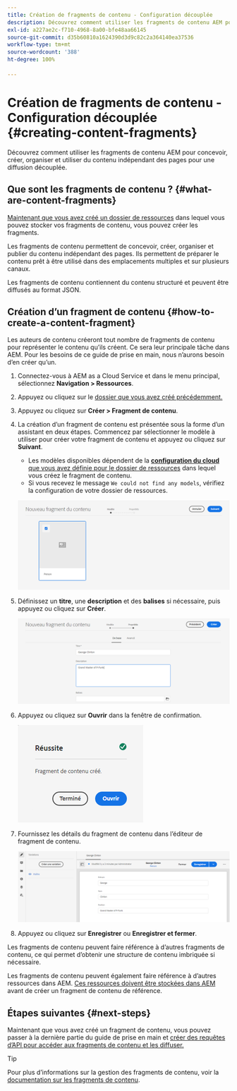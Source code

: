 ```yaml
---
title: Création de fragments de contenu - Configuration découplée
description: Découvrez comment utiliser les fragments de contenu AEM pour concevoir, créer, organiser et utiliser du contenu indépendant des pages pour une diffusion découplée.
exl-id: a227ae2c-f710-4968-8a00-bfe48aa66145
source-git-commit: d35b60810a1624390d3d9c82c2a364140ea37536
workflow-type: tm+mt
source-wordcount: '388'
ht-degree: 100%

---
```


# Création de fragments de contenu - Configuration découplée {#creating-content-fragments}

Découvrez comment utiliser les fragments de contenu AEM pour concevoir, créer, organiser et utiliser du contenu indépendant des pages pour une diffusion découplée.

## Que sont les fragments de contenu ?  {#what-are-content-fragments}

[Maintenant que vous avez créé un dossier de ressources](create-assets-folder.md) dans lequel vous pouvez stocker vos fragments de contenu, vous pouvez créer les fragments.

Les fragments de contenu permettent de concevoir, créer, organiser et publier du contenu indépendant des pages. Ils permettent de préparer le contenu prêt à être utilisé dans des emplacements multiples et sur plusieurs canaux.

Les fragments de contenu contiennent du contenu structuré et peuvent être diffusés au format JSON.

## Création d’un fragment de contenu {#how-to-create-a-content-fragment}

Les auteurs de contenu créeront tout nombre de fragments de contenu pour représenter le contenu qu’ils créent. Ce sera leur principale tâche dans AEM. Pour les besoins de ce guide de prise en main, nous n’aurons besoin d’en créer qu’un.

1. Connectez-vous à AEM as a Cloud Service et dans le menu principal, sélectionnez **Navigation > Ressources**.
1. Appuyez ou cliquez sur le [dossier que vous avez créé précédemment.](create-assets-folder.md)
1. Appuyez ou cliquez sur **Créer > Fragment de contenu**.
1. La création d’un fragment de contenu est présentée sous la forme d’un assistant en deux étapes. Commencez par sélectionner le modèle à utiliser pour créer votre fragment de contenu et appuyez ou cliquez sur **Suivant**.
   * Les modèles disponibles dépendent de la [**configuration du cloud** que vous avez définie pour le dossier de ressources](create-assets-folder.md) dans lequel vous créez le fragment de contenu.
   * Si vous recevez le message `We could not find any models`, vérifiez la configuration de votre dossier de ressources.

   ![Sélectionner un modèle de fragment de contenu](../assets/content-fragment-model-select.png)
1. Définissez un **titre**, une **description** et des **balises** si nécessaire, puis appuyez ou cliquez sur **Créer**.

   ![Créer un fragment de contenu](../assets/content-fragment-create.png)
1. Appuyez ou cliquez sur **Ouvrir** dans la fenêtre de confirmation.

   ![Confirmation de création du fragment de contenu](../assets/content-fragment-confirmation.png)
1. Fournissez les détails du fragment de contenu dans l’éditeur de fragment de contenu.

   ![Éditeur de fragment de contenu](../assets/content-fragment-edit.png)
1. Appuyez ou cliquez sur **Enregistrer** ou **Enregistrer et fermer**.

Les fragments de contenu peuvent faire référence à d’autres fragments de contenu, ce qui permet d’obtenir une structure de contenu imbriquée si nécessaire.

Les fragments de contenu peuvent également faire référence à d’autres ressources dans AEM. [Ces ressources doivent être stockées dans AEM](/help/assets/manage-digital-assets.md) avant de créer un fragment de contenu de référence.

## Étapes suivantes {#next-steps}

Maintenant que vous avez créé un fragment de contenu, vous pouvez passer à la dernière partie du guide de prise en main et [créer des requêtes d’API pour accéder aux fragments de contenu et les diffuser.](create-api-request.md)

>[!TIP]
>
>Pour plus d’informations sur la gestion des fragments de contenu, voir la [documentation sur les fragments de contenu](/help/assets/content-fragments/content-fragments.md).
